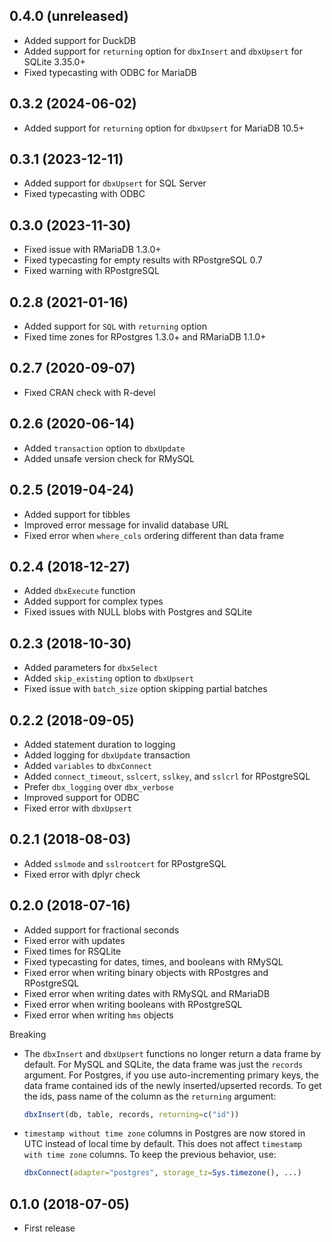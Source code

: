 ## 0.4.0 (unreleased)

- Added support for DuckDB
- Added support for `returning` option for `dbxInsert` and `dbxUpsert` for SQLite 3.35.0+
- Fixed typecasting with ODBC for MariaDB

## 0.3.2 (2024-06-02)

- Added support for `returning` option for `dbxUpsert` for MariaDB 10.5+

## 0.3.1 (2023-12-11)

- Added support for `dbxUpsert` for SQL Server
- Fixed typecasting with ODBC

## 0.3.0 (2023-11-30)

- Fixed issue with RMariaDB 1.3.0+
- Fixed typecasting for empty results with RPostgreSQL 0.7
- Fixed warning with RPostgreSQL

## 0.2.8 (2021-01-16)

- Added support for `SQL` with `returning` option
- Fixed time zones for RPostgres 1.3.0+ and RMariaDB 1.1.0+

## 0.2.7 (2020-09-07)

- Fixed CRAN check with R-devel

## 0.2.6 (2020-06-14)

- Added `transaction` option to `dbxUpdate`
- Added unsafe version check for RMySQL

## 0.2.5 (2019-04-24)

- Added support for tibbles
- Improved error message for invalid database URL
- Fixed error when `where_cols` ordering different than data frame

## 0.2.4 (2018-12-27)

- Added `dbxExecute` function
- Added support for complex types
- Fixed issues with NULL blobs with Postgres and SQLite

## 0.2.3 (2018-10-30)

- Added parameters for `dbxSelect`
- Added `skip_existing` option to `dbxUpsert`
- Fixed issue with `batch_size` option skipping partial batches

## 0.2.2 (2018-09-05)

- Added statement duration to logging
- Added logging for `dbxUpdate` transaction
- Added `variables` to `dbxConnect`
- Added `connect_timeout`, `sslcert`, `sslkey`, and `sslcrl` for RPostgreSQL
- Prefer `dbx_logging` over `dbx_verbose`
- Improved support for ODBC
- Fixed error with `dbxUpsert`

## 0.2.1 (2018-08-03)

- Added `sslmode` and `sslrootcert` for RPostgreSQL
- Fixed error with dplyr check

## 0.2.0 (2018-07-16)

- Added support for fractional seconds
- Fixed error with updates
- Fixed times for RSQLite
- Fixed typecasting for dates, times, and booleans with RMySQL
- Fixed error when writing binary objects with RPostgres and RPostgreSQL
- Fixed error when writing dates with RMySQL and RMariaDB
- Fixed error when writing booleans with RPostgreSQL
- Fixed error when writing `hms` objects

Breaking

- The `dbxInsert` and `dbxUpsert` functions no longer return a data frame by default. For MySQL and SQLite, the data frame was just the `records` argument. For Postgres, if you use auto-incrementing primary keys, the data frame contained ids of the newly inserted/upserted records. To get the ids, pass name of the column as the `returning` argument:

  ```r
  dbxInsert(db, table, records, returning=c("id"))
  ```

- `timestamp without time zone` columns in Postgres are now stored in UTC instead of local time by default. This does not affect `timestamp with time zone` columns. To keep the previous behavior, use:

  ```r
  dbxConnect(adapter="postgres", storage_tz=Sys.timezone(), ...)
  ```

## 0.1.0 (2018-07-05)

- First release
